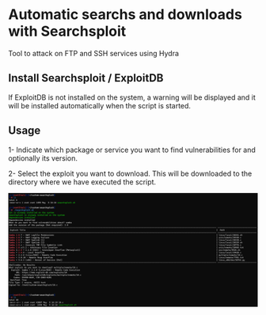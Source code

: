 # Automatic searchs and downloads with Searchsploit

Tool to attack on FTP and SSH services using Hydra

## Install Searchsploit / ExploitDB

If ExploitDB is not installed on the system, a warning will be displayed and it will be installed automatically when the script is started.

## Usage

1- Indicate which package or service you want to find vulnerabilities for and optionally its version.

2- Select the exploit you want to download. This will be downloaded to the directory where we have executed the script.

![Usage](https://github.com/drodriguez98/custom-searchsploit/blob/main/searchsploit.png)